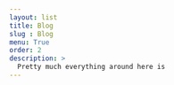```yaml
---
layout: list
title: Blog
slug : Blog
menu: True
order: 2
description: >
  Pretty much everything around here is 
---
```

